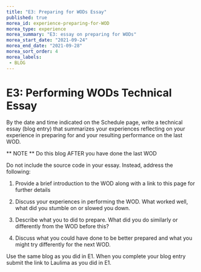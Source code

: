 ```yaml
---
title: "E3: Preparing for WODs Essay"
published: true
morea_id: experience-preparing-for-WOD
morea_type: experience
morea_summary: "E3: essay on preparing for WODs"
morea_start_date: "2021-09-24"
morea_end_date: "2021-09-28"
morea_sort_order: 4
morea_labels:
 - BLOG
---
```


# E3: Performing WODs Technical Essay

By the date and time indicated on the Schedule page, 
write a technical essay (blog entry) that summarizes your experiences 
reflecting on your experience in preparing for and your resulting performance on the last WOD.  

** NOTE ** Do this blog AFTER you have done the last WOD

Do not include the source code in your essay. Instead, address the following:

 1. Provide a brief introduction to the WOD along with a link to this page for further details
 
 2. Discuss your experiences in performing the WOD. What worked well, what did you stumble on or slowed you down.
 
 3. Describe what you to did to prepare. What did you do similarly or differently from the WOD before this?
 
 4. Discuss what you could have done to be better prepared and what you might try differently for the next WOD.

Use the same blog as you did in E1. When you complete your blog entry submit the 
link to Laulima as you did in E1. 
